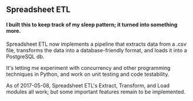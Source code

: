 ## Spreadsheet ETL ##

#### I built this to keep track of my sleep pattern; it turned into something more. ####

Spreadsheet ETL now implements a pipeline that extracts data from a .csv file, transforms the data into a database-friendly format, and loads it into a PostgreSQL db.

It's letting me experiment with concurrency and other programming techniques in Python, and work on unit testing and code testability.

As of 2017-05-08, Spreadsheet ETL's Extract, Transform, and Load modules all work; but some important features remain to be implemented.
